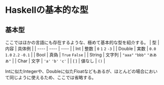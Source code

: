 # Haskellの基本的な型

## 基本型
ここではほかの言語にも存在するような、極めて基本的な型を紹介する。
| 型 | 内容 | 具体例 |
| ---- | ---- | ---- |
| Int | 整数 | `0` `1` `2` `-3` |
| Double | 実数 | `0.0` `1.0` `2.2` `-0.1` |
| Bool | 真偽 | `True` `False` |
| String | 文字列 | `"aaa"` `"bbb"` `"あああ"` |
| Char | 文字 | `'a'` `'b'` `'c'` |
| ( ) | 値なし | `()` |

Intに似たIntegerや、Doubleに似たFloatなどもあるが、ほとんどの場合において同じように使えるため、ここでは省略する。
